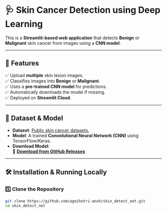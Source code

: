 # 🩺 Skin Cancer Detection using Deep Learning

This is a **Streamlit-based web application** that detects **Benign** or **Malignant** skin cancer from images using a **CNN model**.

---

## 🚀 Features
✅ Upload **multiple** skin lesion images.  
✅ Classifies images into **Benign** or **Malignant**.  
✅ Uses a **pre-trained CNN model** for predictions.  
✅ Automatically downloads the model if missing.  
✅ Deployed on **Streamlit Cloud**.  

---

## 📂 Dataset & Model
- **Dataset**: [Public skin cancer datasets.](https://www.kaggle.com/datasets/bhaveshmittal/melanoma-cancer-dataset)  
- **Model**: A trained **Convolutional Neural Network (CNN)** using TensorFlow/Keras.  
- **Download Model**:  
  🔗 **[Download from GitHub Releases](https://github.com/agnihotri-anxh/skin_detect_net/releases/download/v1.0/skin_cancer_cnn1.h5)**  

---

## 🛠 Installation & Running Locally

### 1️⃣ Clone the Repository
```bash
git clone https://github.com/agnihotri-anxh/skin_detect_net.git
cd skin_detect_net
